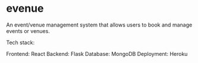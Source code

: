 # evenue

An event/venue management system that allows users to book and manage events or venues.

Tech stack:

Frontend: React
Backend: Flask
Database: MongoDB
Deployment: Heroku
